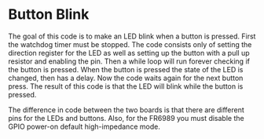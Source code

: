# Button Blink

The goal of this code is to make an LED blink when a button is pressed. First the watchdog timer must be stopped. The code consists only of setting the direction register for the LED as well as setting up the button with a pull up resistor and enabling the pin. Then a while loop will run forever checking if the button is pressed. When the button is pressed the state of the LED is changed, then has a delay. Now the code waits again for the next button press. The result of this code is that the LED will blink while the button is pressed.

The difference in code between the two boards is that there are different pins for the LEDs and buttons. Also, for the FR6989 you must disable the GPIO power-on default high-impedance mode. 